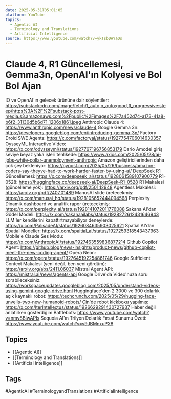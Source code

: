 ```yaml
---
date: 2025-05-31T05:01:05
platform: YouTube
topics:
  - Agentic AI
  - Terminology and Translations
  - Artificial Intelligence
source: https://www.youtube.com/watch?v=ykTsbDAYaOs
---
```

# Claude 4, R1 Güncellemesi, Gemma3n, OpenAI'ın Kolyesi ve Bol Bol Ajan

IO ve OpenAI'ın gelecek ürününe dair söylentiler: https://substackcdn.com/image/fetch/f_auto,q_auto:good,fl_progressive:steep/https%3A%2F%2Fsubstack-post-media.s3.amazonaws.com%2Fpublic%2Fimages%2F7a452d74-a173-41a8-b6f2-31130d5b6d71_1206x1861.jpeg
Anthropic Claude 4: https://www.anthropic.com/news/claude-4
Google Gemma 3n: https://developers.googleblog.com/en/introducing-gemma-3n/
Factory Droid SWE Agents: https://x.com/factoryai/status/1927754706014630357
OysseyML Interactive Video: https://x.com/odysseyml/status/1927767196756853179
Dario Amodei giriş seviye beyaz yaka işleri tehlikede: https://www.axios.com/2025/05/28/ai-jobs-white-collar-unemployment-anthropic
Amazon geliştiricilerinden daha çok şey bekleniyor: https://nypost.com/2025/05/26/business/amazon-coders-say-theyve-had-to-work-harder-faster-by-using-ai/
DeepSeek R1 Güncellemesi: https://x.com/deepseek_ai/status/1928061589107900779
R1-0528: https://huggingface.co/deepseek-ai/DeepSeek-R1-0528
R1 Makalesi (güncelleme yok): https://arxiv.org/pdf/2501.12948
Agentless Makalesi: https://arxiv.org/pdf/2407.01489
ManusAI slide üretecekmiş: https://x.com/manusai_hq/status/1928105652444094568
Perplexity Dinamik dashboard ve analitik rapor üretecekmiş: https://x.com/perplexity_ai/status/1928141072011776088
Sakana AI'dan Gödel Modeli: https://x.com/sakanaailabs/status/1928272612431646943
LLM'ler kendilerini kapattırtmayabiliyor deneylerde: https://x.com/PalisadeAI/status/1926084635903025621
Spatial AI'dan Spatial Modeller: https://x.com/spaitial_ai/status/1927259318543437963
Mobile'e Claude Ses Modu: https://x.com/AnthropicAI/status/1927463559836877214
Github Copilot Agent: https://github.blog/news-insights/product-news/github-copilot-meet-the-new-coding-agent/
Opera Neon: https://x.com/opera/status/1927645192254861746
Google Sufficient Context Makalesi (yeni değil, ben yeni gördüm): https://arxiv.org/abs/2411.06037
Mistral Agent API: https://mistral.ai/news/agents-api
Google Drive'da Video'nuza soru sorabileceksiniz: https://workspaceupdates.googleblog.com/2025/05/understand-videos-using-gemini-google-drive.html
Huggingface'den 2 3000 ve 300 dolarlık açık kaynaklı robot: https://techcrunch.com/2025/05/29/hugging-face-unveils-two-new-humanoid-robots/
Çin'de robot kickboxu yapılmış: https://x.com/IterIntellectus/status/1926629291430727937
Haber değil anlatırken gösterdiğim Battlebots: https://www.youtube.com/watch?v=nmv8BIwAPIs
Sequoia AI'ın Trilyon Dolarlık Fırsat Sunumu Özeti: https://www.youtube.com/watch?v=v9JBMnxuPX8

## Topics
- [[Agentic AI]]
- [[Terminology and Translations]]
- [[Artificial Intelligence]]

## Tags
#AgenticAI #TerminologyandTranslations #ArtificialIntelligence